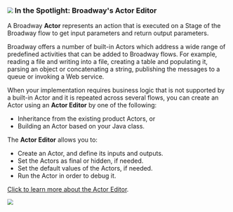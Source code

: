 ### <img src="images/spotlight.png" style="zoom:80%;" /> In the Spotlight: Broadway's Actor Editor

A Broadway **Actor** represents an action that is executed on a Stage of the Broadway flow to get input parameters and return output parameters. 

Broadway offers a number of built-in Actors which address a wide range of predefined activities that can be added to Broadway flows. For example, reading a file and writing into a file, creating a table and populating it, parsing an object or concatenating a string, publishing the messages to a queue or invoking a Web service.

When your implementation requires business logic that is not supported by a built-in Actor and it is repeated across several flows, you can create an Actor using an **Actor Editor** by one of the following:

* Inheritance from the existing product Actors, or
* Building an Actor based on your Java class.

The **Actor Editor** allows you to:

* Create an Actor, and define its inputs and outputs.
* Set the Actors as final or hidden, if needed.
* Set the default values of the Actors, if needed.
* Run the Actor in order to debug it.

[Click to learn more about the Actor Editor](https://support.k2view.com/Academy_6.5/articles/19_Broadway/28_actor_editor.html).

<img src="images/actor_editor_1.PNG" style="zoom:80%;" />

